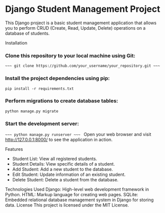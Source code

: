 # Django Student Management Project
This Django project is a basic student management application that allows you to perform CRUD (Create, Read, Update, Delete) operations on a database of students.

Installation
### Clone this repository to your local machine using Git:
```~~~ git clone https://github.com/your_username/your_repository.git ~~~```

### Install the project dependencies using pip:
``` pip install -r requirements.txt ```

### Perform migrations to create database tables:
``` python manage.py migrate ```

### Start the development server:
```~~~ python manage.py runserver ~~~ ```
Open your web browser and visit http://127.0.0.1:8000/ to see the application in action.

Features
* Student List: View all registered students.
* Student Details: View specific details of a student.
* Add Student: Add a new student to the database.
* Edit Student: Update information of an existing student.
* Delete Student: Delete a student from the database.

Technologies Used
Django: High-level web development framework in Python.
HTML: Markup language for creating web pages.
SQLite: Embedded relational database management system in Django for storing data.
License
This project is licensed under the MIT License.
